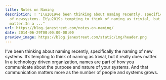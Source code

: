```yaml
---
title: Notes on Naming
description: ! "I\u2019ve been thinking about naming recently, specifically the naming
  of newsystems. It\u2019s tempting to think of naming as trivial, but it really does
  matter.In a ..."
url: https://blog.janestreet.com/notes-on-naming/
date: 2014-06-29T00:00:00-00:00
preview_image: https://blog.janestreet.com/static/img/header.png
---
```


<p>I’ve been thinking about naming recently, specifically the naming of new
systems. It’s tempting to think of naming as trivial, but it really does matter.
In a technology driven organization, names are part of how you communicate about
the purpose and nature of your systems. And that communication matters more as
the number of people and systems grows.</p>
